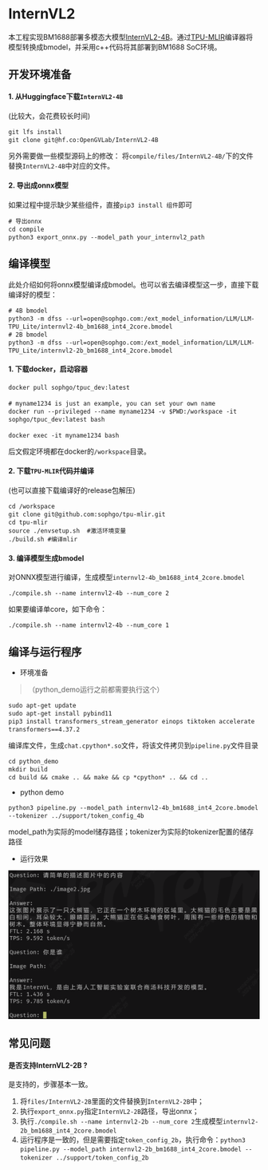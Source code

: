 # InternVL2

本工程实现BM1688部署多模态大模型[InternVL2-4B](https://huggingface.co/OpenGVLab/InternVL2-4B)。通过[TPU-MLIR](https://github.com/sophgo/tpu-mlir)编译器将模型转换成bmodel，并采用c++代码将其部署到BM1688 SoC环境。

## 开发环境准备

#### 1. 从Huggingface下载`InternVL2-4B`

(比较大，会花费较长时间)

``` shell
git lfs install
git clone git@hf.co:OpenGVLab/InternVL2-4B
```

另外需要做一些模型源码上的修改：
将`compile/files/InternVL2-4B/`下的文件替换`InternVL2-4B`中对应的文件。

#### 2. 导出成onnx模型

如果过程中提示缺少某些组件，直接`pip3 install 组件`即可

``` shell
# 导出onnx
cd compile
python3 export_onnx.py --model_path your_internvl2_path
```

## 编译模型

此处介绍如何将onnx模型编译成bmodel。也可以省去编译模型这一步，直接下载编译好的模型：

``` shell
# 4B bmodel
python3 -m dfss --url=open@sophgo.com:/ext_model_information/LLM/LLM-TPU_Lite/internvl2-4b_bm1688_int4_2core.bmodel
# 2B bmodel
python3 -m dfss --url=open@sophgo.com:/ext_model_information/LLM/LLM-TPU_Lite/internvl2-2b_bm1688_int4_2core.bmodel
```

#### 1. 下载docker，启动容器

``` shell
docker pull sophgo/tpuc_dev:latest

# myname1234 is just an example, you can set your own name
docker run --privileged --name myname1234 -v $PWD:/workspace -it sophgo/tpuc_dev:latest bash

docker exec -it myname1234 bash
```
后文假定环境都在docker的`/workspace`目录。

#### 2. 下载`TPU-MLIR`代码并编译

(也可以直接下载编译好的release包解压)

``` shell
cd /workspace
git clone git@github.com:sophgo/tpu-mlir.git
cd tpu-mlir
source ./envsetup.sh  #激活环境变量
./build.sh #编译mlir
```

#### 3. 编译模型生成bmodel

对ONNX模型进行编译，生成模型`internvl2-4b_bm1688_int4_2core.bmodel`

``` shell
./compile.sh --name internvl2-4b --num_core 2
```

如果要编译单core，如下命令：

``` shell
./compile.sh --name internvl2-4b --num_core 1
```


## 编译与运行程序

* 环境准备
> （python_demo运行之前都需要执行这个）
```
sudo apt-get update
sudo apt-get install pybind11
pip3 install transformers_stream_generator einops tiktoken accelerate transformers==4.37.2
```

编译库文件，生成`chat.cpython*.so`文件，将该文件拷贝到`pipeline.py`文件目录

```
cd python_demo
mkdir build
cd build && cmake .. && make && cp *cpython* .. && cd ..
```

* python demo

```
python3 pipeline.py --model_path internvl2-4b_bm1688_int4_2core.bmodel --tokenizer ../support/token_config_4b
```
model_path为实际的model储存路径；tokenizer为实际的tokenizer配置的储存路径

* 运行效果

![](../../assets/internvl2-4b.png)

## 常见问题

#### 是否支持InternVL2-2B ?

是支持的，步骤基本一致。
1. 将`files/InternVL2-2B`里面的文件替换到`InternVL2-2B`中；
2. 执行`export_onnx.py`指定`InternVL2-2B`路径，导出onnx；
3. 执行`./compile.sh --name internvl2-2b --num_core 2`生成模型`internvl2-2b_bm1688_int4_2core.bmodel`
4. 运行程序是一致的，但是需要指定`token_config_2b`，执行命令：`python3 pipeline.py --model_path internvl2-2b_bm1688_int4_2core.bmodel --tokenizer ../support/token_config_2b`